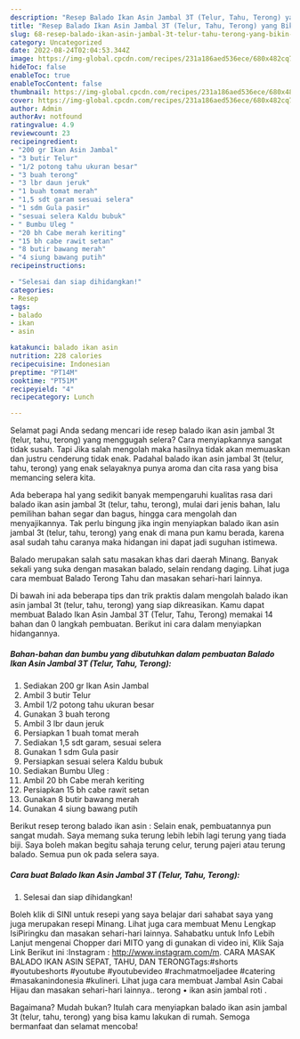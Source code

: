 ```yaml
---
description: "Resep Balado Ikan Asin Jambal 3T (Telur, Tahu, Terong) yang Bikin Ngiler, Buat Buka Puasa Menggugah Selera"
title: "Resep Balado Ikan Asin Jambal 3T (Telur, Tahu, Terong) yang Bikin Ngiler, Buat Buka Puasa Menggugah Selera"
slug: 68-resep-balado-ikan-asin-jambal-3t-telur-tahu-terong-yang-bikin-ngiler-buat-buka-puasa-menggugah-selera
category: Uncategorized
date: 2022-08-24T02:04:53.344Z
image: https://img-global.cpcdn.com/recipes/231a186aed536ece/680x482cq70/balado-ikan-asin-jambal-3t-telur-tahu-terong-foto-resep-utama.jpg
hideToc: false
enableToc: true
enableTocContent: false
thumbnail: https://img-global.cpcdn.com/recipes/231a186aed536ece/680x482cq70/balado-ikan-asin-jambal-3t-telur-tahu-terong-foto-resep-utama.jpg
cover: https://img-global.cpcdn.com/recipes/231a186aed536ece/680x482cq70/balado-ikan-asin-jambal-3t-telur-tahu-terong-foto-resep-utama.jpg
author: Admin
authorAv: notfound
ratingvalue: 4.9
reviewcount: 23
recipeingredient:
- "200 gr Ikan Asin Jambal"
- "3 butir Telur"
- "1/2 potong tahu ukuran besar"
- "3 buah terong"
- "3 lbr daun jeruk"
- "1 buah tomat merah"
- "1,5 sdt garam sesuai selera"
- "1 sdm Gula pasir"
- "sesuai selera Kaldu bubuk"
- " Bumbu Uleg "
- "20 bh Cabe merah keriting"
- "15 bh cabe rawit setan"
- "8 butir bawang merah"
- "4 siung bawang putih"
recipeinstructions:

- "Selesai dan siap dihidangkan!"
categories:
- Resep
tags:
- balado
- ikan
- asin

katakunci: balado ikan asin 
nutrition: 228 calories
recipecuisine: Indonesian
preptime: "PT14M"
cooktime: "PT51M"
recipeyield: "4"
recipecategory: Lunch

---
```



Selamat pagi Anda sedang mencari ide resep balado ikan asin jambal 3t (telur, tahu, terong) yang menggugah selera? Cara menyiapkannya sangat tidak susah. Tapi Jika salah mengolah maka hasilnya tidak akan memuaskan dan justru cenderung tidak enak. Padahal balado ikan asin jambal 3t (telur, tahu, terong) yang enak selayaknya punya aroma dan cita rasa yang bisa memancing selera kita.


Ada beberapa hal yang sedikit banyak mempengaruhi kualitas rasa dari balado ikan asin jambal 3t (telur, tahu, terong), mulai dari jenis bahan, lalu pemilihan bahan segar dan bagus, hingga cara mengolah dan menyajikannya. Tak perlu bingung jika ingin menyiapkan balado ikan asin jambal 3t (telur, tahu, terong) yang enak di mana pun kamu berada, karena asal sudah tahu caranya maka hidangan ini dapat jadi suguhan istimewa.

Balado merupakan salah satu masakan khas dari daerah Minang. Banyak sekali yang suka dengan masakan balado, selain rendang daging. Lihat juga cara membuat Balado Terong Tahu dan masakan sehari-hari lainnya.


Di bawah ini ada beberapa tips dan trik praktis dalam mengolah balado ikan asin jambal 3t (telur, tahu, terong) yang siap dikreasikan. Kamu dapat membuat Balado Ikan Asin Jambal 3T (Telur, Tahu, Terong) memakai 14 bahan dan 0 langkah pembuatan. Berikut ini cara dalam menyiapkan hidangannya.

<!--inarticleads1-->

##### Bahan-bahan dan bumbu yang dibutuhkan dalam pembuatan Balado Ikan Asin Jambal 3T (Telur, Tahu, Terong):

1. Sediakan 200 gr Ikan Asin Jambal
1. Ambil 3 butir Telur
1. Ambil 1/2 potong tahu ukuran besar
1. Gunakan 3 buah terong
1. Ambil 3 lbr daun jeruk
1. Persiapkan 1 buah tomat merah
1. Sediakan 1,5 sdt garam, sesuai selera
1. Gunakan 1 sdm Gula pasir
1. Persiapkan sesuai selera Kaldu bubuk
1. Sediakan  Bumbu Uleg :
1. Ambil 20 bh Cabe merah keriting
1. Persiapkan 15 bh cabe rawit setan
1. Gunakan 8 butir bawang merah
1. Gunakan 4 siung bawang putih


Berikut resep terong balado ikan asin : Selain enak, pembuatannya pun sangat mudah. Saya memang suka terung lebih lebih lagi terung yang tiada biji. Saya boleh makan begitu sahaja terung celur, terung pajeri atau terung balado. Semua pun ok pada selera saya. 

<!--inarticleads2-->

##### Cara buat Balado Ikan Asin Jambal 3T (Telur, Tahu, Terong):


1. Selesai dan siap dihidangkan!

Boleh klik di SINI untuk resepi yang saya belajar dari sahabat saya yang juga merupakan resepi Minang. Lihat juga cara membuat Menu Lengkap IsiPiringku dan masakan sehari-hari lainnya. Sahabatku untuk Info Lebih Lanjut mengenai Chopper dari MITO yang di gunakan di video ini, Klik Saja Link Berikut ini :Instagram : http://www.instagram.com/m. CARA MASAK BALADO IKAN ASIN SEPAT, TAHU, DAN TERONGTags:#shorts #youtubeshorts #youtube #youtubevideo #rachmatmoeljadee #catering #masakanindonesia #kulineri. Lihat juga cara membuat Jambal Asin Cabai Hijau dan masakan sehari-hari lainnya.. terong • ikan asin jambal roti . 

Bagaimana? Mudah bukan? Itulah cara menyiapkan balado ikan asin jambal 3t (telur, tahu, terong) yang bisa kamu lakukan di rumah. Semoga bermanfaat dan selamat mencoba!
